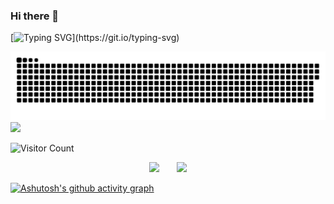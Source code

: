 ### Hi there 👋

[![Typing SVG](https://readme-typing-svg.herokuapp.com?font=Fira+Code&pause=1000&random=false&width=435&lines=Good+day+to+you+and+to+me.)](https://git.io/typing-svg)

![](https://raw.githubusercontent.com/yujiajunn/yujiajunn/output/github-contribution-grid-snake.svg)
![](https://raw.githubusercontent.com/yujiajunn/yujiajunn/main/dist/github-contribution-grid-snake.svg)

![Visitor Count](https://profile-counter.glitch.me/yujiajunn/count.svg)

<div align="center">
<span>&emsp;&emsp;</span>
<img height="170px" src="https://github-readme-stats.vercel.app/api?username=yujiajunn" /><span>&emsp;&emsp;</span><img height="170px" src="https://github-readme-stats.vercel.app/api/top-langs/?username=fjqz177&layout=compact&langs_count=8" />
<span>&emsp;&emsp;</span>
</div>

[![Ashutosh's github activity graph](https://github-readme-activity-graph-fjqz177.vercel.app/graph?username=yujiajunn&theme=github-light)](https://github.com/ashutosh00710/github-readme-activity-graph)
